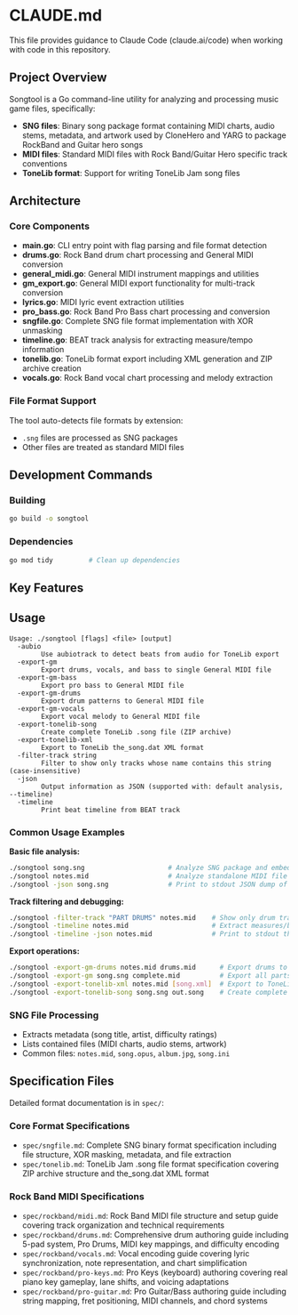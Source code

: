 # CLAUDE.md

This file provides guidance to Claude Code (claude.ai/code) when working with code in this repository.

## Project Overview

Songtool is a Go command-line utility for analyzing and processing music game files, specifically:
- **SNG files**: Binary song package format containing MIDI charts, audio stems, metadata, and artwork used by CloneHero and YARG to package RockBand and Guitar hero songs
- **MIDI files**: Standard MIDI files with Rock Band/Guitar Hero specific track conventions
- **ToneLib format**: Support for writing ToneLib Jam song files

## Architecture

### Core Components

- **main.go**: CLI entry point with flag parsing and file format detection
- **drums.go**: Rock Band drum chart processing and General MIDI conversion
- **general_midi.go**: General MIDI instrument mappings and utilities
- **gm_export.go**: General MIDI export functionality for multi-track conversion
- **lyrics.go**: MIDI lyric event extraction utilities
- **pro_bass.go**: Rock Band Pro Bass chart processing and conversion
- **sngfile.go**: Complete SNG file format implementation with XOR unmasking
- **timeline.go**: BEAT track analysis for extracting measure/tempo information
- **tonelib.go**: ToneLib format export including XML generation and ZIP archive creation
- **vocals.go**: Rock Band vocal chart processing and melody extraction

### File Format Support

The tool auto-detects file formats by extension:
- `.sng` files are processed as SNG packages
- Other files are treated as standard MIDI files

## Development Commands

### Building

```bash
go build -o songtool
```

### Dependencies
```bash
go mod tidy         # Clean up dependencies
```

## Key Features

## Usage

```
Usage: ./songtool [flags] <file> [output]
  -aubio
    	Use aubiotrack to detect beats from audio for ToneLib export
  -export-gm
    	Export drums, vocals, and bass to single General MIDI file
  -export-gm-bass
    	Export pro bass to General MIDI file
  -export-gm-drums
    	Export drum patterns to General MIDI file
  -export-gm-vocals
    	Export vocal melody to General MIDI file
  -export-tonelib-song
    	Create complete ToneLib .song file (ZIP archive)
  -export-tonelib-xml
    	Export to ToneLib the_song.dat XML format
  -filter-track string
    	Filter to show only tracks whose name contains this string (case-insensitive)
  -json
    	Output information as JSON (supported with: default analysis, --timeline)
  -timeline
    	Print beat timeline from BEAT track
```

### Common Usage Examples

**Basic file analysis:**
```bash
./songtool song.sng                     # Analyze SNG package and embedded MIDI
./songtool notes.mid                    # Analyze standalone MIDI file (typically should be a special Rockband notes.mid file)
./songtool -json song.sng               # Print to stdout JSON dump of entire song and MIDI file as json, including every event
```

**Track filtering and debugging:**
```bash
./songtool -filter-track "PART DRUMS" notes.mid    # Show only drum tracks
./songtool -timeline notes.mid                     # Extract measures/beats timeline
./songtool -timeline -json notes.mid               # Print to stdout the measures/beats timeline
```

**Export operations:**
```bash
./songtool -export-gm-drums notes.mid drums.mid      # Export drums to General MIDI
./songtool -export-gm song.sng complete.mid          # Export all parts to GM
./songtool -export-tonelib-xml notes.mid [song.xml]  # Export to ToneLib XML (either write to file or print to stdout)
./songtool -export-tonelib-song song.sng out.song    # Create complete ToneLib archive
```

### SNG File Processing
- Extracts metadata (song title, artist, difficulty ratings)
- Lists contained files (MIDI charts, audio stems, artwork)
- Common files: `notes.mid`, `song.opus`, `album.jpg`, `song.ini`

## Specification Files

Detailed format documentation is in `spec/`:

### Core Format Specifications
- `spec/sngfile.md`: Complete SNG binary format specification including file structure, XOR masking, metadata, and file extraction
- `spec/tonelib.md`: ToneLib Jam .song file format specification covering ZIP archive structure and the_song.dat XML format

### Rock Band MIDI Specifications
- `spec/rockband/midi.md`: Rock Band MIDI file structure and setup guide covering track organization and technical requirements
- `spec/rockband/drums.md`: Comprehensive drum authoring guide including 5-pad system, Pro Drums, MIDI key mappings, and difficulty encoding
- `spec/rockband/vocals.md`: Vocal encoding guide covering lyric synchronization, note representation, and chart simplification
- `spec/rockband/pro-keys.md`: Pro Keys (keyboard) authoring covering real piano key gameplay, lane shifts, and voicing adaptations
- `spec/rockband/pro-guitar.md`: Pro Guitar/Bass authoring guide including string mapping, fret positioning, MIDI channels, and chord systems
